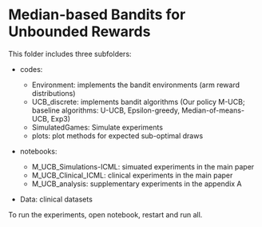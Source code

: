 # Median-based Bandits for Unbounded Rewards

This folder includes three subfolders:

* codes: 
    - Environment: implements the bandit environments (arm reward distributions)
    - UCB_discrete: implements bandit algorithms (Our policy M-UCB; baseline algorithms: U-UCB, Epsilon-greedy, Median-of-means-UCB, Exp3)
    - SimulatedGames: Simulate experiments
    - plots: plot methods for expected sub-optimal draws

* notebooks:
    - M_UCB_Simulations-ICML: simuated experiments in the main paper
    - M_UCB_Clinical_ICML: clinical experiments in the main paper
    - M_UCB_analysis: supplementary experiments in the appendix A

* Data: clinical datasets

To run the experiments, open notebook, restart and run all. 